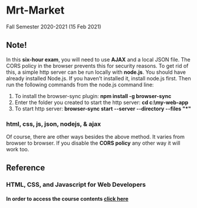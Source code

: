 # Mrt-Market
Fall Semester 2020-2021 (15 Feb 2021)

## Note!
In this **six-hour exam**, you will need to use **AJAX** and a local JSON file. The CORS policy in the browser prevents this for security reasons. To get rid of this, a simple http server can be run locally with **node.js**. You should have already installed Node.js. If you haven't installed it, install node.js first. Then run the following commands from the node.js command line:

1. To install the browser-sync plugin: **npm install -g browser-sync**
2. Enter the folder you created to start the http server: **cd c:\my-web-app**
3. To start http server: **browser-sync start --server --directory --files "*"**

### html, css, js, json, nodejs, &amp; ajax

Of course, there are other ways besides the above method. It varies from browser to browser. If you disable the **CORS policy** any other way it will work too.

## Reference
### HTML, CSS, and Javascript for Web Developers
#### In order to access the course contents [click here](https://www.coursera.org/learn/html-css-javascript-for-web-developers)

